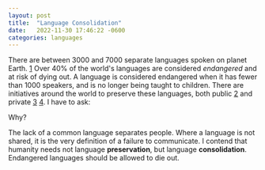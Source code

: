 ```yaml
---
layout: post
title:  "Language Consolidation"
date:   2022-11-30 17:46:22 -0600
categories: languages
---
```


There are between 3000 and 7000 separate languages spoken on planet Earth. [1](https://www.ethnologue.com/guides/how-many-languages)
Over 40% of the world's languages are considered _endangered_
and at risk of dying out.
A language is considered endangered when it has fewer than 1000 speakers,
and is no longer being taught to children.
There are initiatives around the world to preserve
these languages, both public [2](https://unesdoc.unesco.org/ark:/48223/pf0000192416) and
private [3](https://www.endangeredlanguages.com/) [4](https://livingtongues.org/).
I have to ask:
			
Why?

The lack of a common language separates people.
Where a language is not shared, it is the very definition
of a failure to communicate.
I contend that humanity needs not language **preservation**,
but language **consolidation**.
Endangered languages should be allowed to die out.
